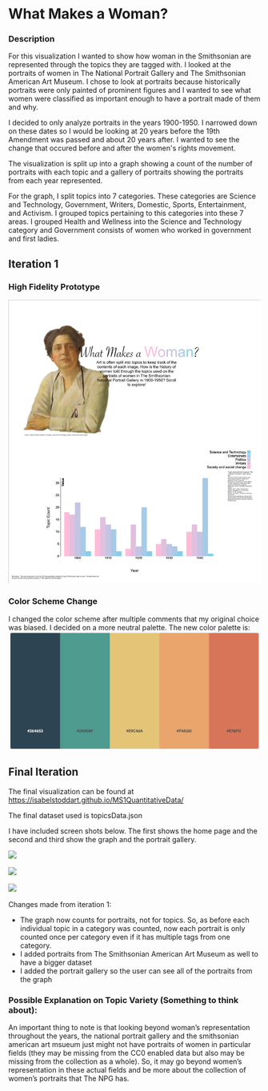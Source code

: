 # What Makes a Woman?
### Description
For this visualization I wanted to show how woman in the Smithsonian are represented through the topics they are tagged with. I looked at the portraits of women in The National Portrait Gallery and The Smithsonian American Art Museum. I chose to look at portraits because historically portraits were only painted of prominent figures and I wanted to see what women were classified as important enough to have a portrait made of them and why.

I decided to only analyze portraits in the years 1900-1950. I narrowed down on these dates so I would be looking at 20 years before the 19th Amendment was passed and about 20 years after. I wanted to see the change that occured before and after the women's rights movement.

The visualization is split up into a graph showing a count of the number of portraits with each topic and a gallery of portraits showing the portraits from each year represented. 

For the graph, I split topics into 7 categories. These categories are Science and Technology, Government, Writers, Domestic, Sports, Entertainment, and Activism. I grouped topics pertaining to this categories into these 7 areas. I grouped Health and Wellness into the Science and Technology category and Government consists of women who worked in government and first ladies. 

## Iteration 1
### High Fidelity Prototype
![](HighFidelityPrototype.png)

### Color Scheme Change
I changed the color scheme after multiple comments that my original choice was biased. I decided on a more neutral palette. The new color palette is:
![](ColorScheme2.png)

## Final Iteration
The final visualization can be found at https://isabelstoddart.github.io/MS1QuantitativeData/

The final dataset used is topicsData.json

I have included screen shots below. The first shows the home page and the second and third show the graph and the portrait gallery.

![](QuantImage1)

![](QuantImage2)

![](QuantImage3)

Changes made from iteration 1:
* The graph now counts for portraits, not for topics. So, as before each individual topic in a category was counted, now each portrait is only counted once per category even if it has multiple tags from one category.
* I added portraits from The Smithsonian American Art Museum as well to have a bigger dataset
* I added the portrait gallery so the user can see all of the portraits from the graph

### Possible Explanation on Topic Variety (Something to think about):
An important thing to note is that looking beyond woman’s representation throughout the years, the national portrait gallery and the smithsonian american art msueum just might not have portraits of women in particular fields (they may be missing from the CC0 enabled data but also may be missing from the collection as a whole). So, it may go beyond women’s representation in these actual fields and be more about the collection of women’s portraits that The NPG has.
